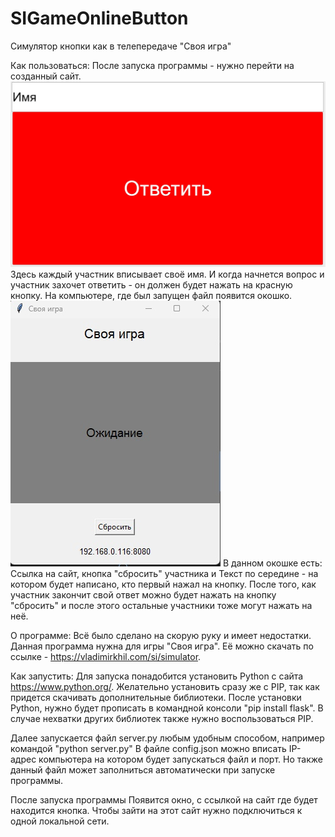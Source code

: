 # SIGameOnlineButton

Симулятор кнопки как в телепередаче "Своя игра"

Как пользоваться:
После запуска программы - нужно перейти на созданный сайт.
![Alt text](image.png)
Здесь каждый участник вписывает своё имя. И когда начнется вопрос и участник захочет ответить - он должен будет нажать на красную кнопку.
На компьютере, где был запущен файл появится окошко.
![Alt text](image-1.png)
В данном окошке есть: Ссылка на сайт, кнопка "сбросить" участника и Текст по середине - на котором будет написано, кто первый нажал на кнопку. После того, как участник закончит свой ответ можно будет нажать на кнопку "сбросить" и после этого остальные участники тоже могут нажать на неё.

О программе:
Всё было сделано на скорую руку и имеет недостатки. Данная программа нужна для игры "Своя игра".
Её можно скачать по ссылке - https://vladimirkhil.com/si/simulator.

Как запустить:
Для запуска понадобится установить Python с сайта https://www.python.org/.
Желательно установить сразу же с PIP, так как придется скачивать дополнительные библиотеки.
После установки Python, нужно будет прописать в командной консоли "pip install flask".
В случае нехватки других библиотек также нужно воспользоваться PIP.

Далее запускается файл server.py любым удобным способом, например командой "python server.py"
В файле config.json можно вписать IP-адрес компьютера на котором будет запускаться файл и порт.
Но также данный файл может заполниться автоматически при запуске программы.

После запуска программы Появится окно, с ссылкой на сайт где будет находится кнопка.
Чтобы зайти на этот сайт нужно подключиться к одной локальной сети.
